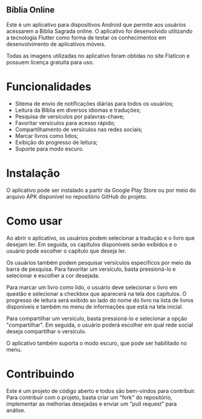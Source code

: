 ## Bíblia Online
Este é um aplicativo para dispositivos Android que permite aos usuários acessarem a Bíblia Sagrada online. O aplicativo foi desenvolvido utilizando a tecnologia Flutter como forma de testar os conhecimentos em desenvolvimento de aplicativos móveis.

Todas as imagens utilizadas no aplicativo foram obtidas no site FlatIcon e possuem licença gratuita para uso.

# Funcionalidades
- Sitema de envio de notificações diárias para todos os usuários;
- Leitura da Bíblia em diversos idiomas e traduções;
- Pesquisa de versículos por palavras-chave;
- Favoritar versículos para acesso rápido;
- Compartilhamento de versículos nas redes sociais;
- Marcar livros como lidos;
- Exibição do progresso de leitura;
- Suporte para modo escuro.

# Instalação
O aplicativo pode ser instalado a partir da Google Play Store ou por meio do arquivo APK disponível no repositório GitHub do projeto.

# Como usar
Ao abrir o aplicativo, os usuários podem selecionar a tradução e o livro que desejam ler. Em seguida, os capítulos disponíveis serão exibidos e o usuário pode escolher o capítulo que deseja ler.

Os usuários também podem pesquisar versículos específicos por meio da barra de pesquisa. Para favoritar um versículo, basta pressioná-lo e selecionar e escolher a cor desejada.

Para marcar um livro como lido, o usuário deve selecionar o livro em questão e selecionar a checkbox que aparecerá na tela dos capítulos. O progresso de leitura será exibido ao lado do nome do livro na lista de livros disponíveis e também no menu de informações que está na tela inicial.

Para compartilhar um versículo, basta pressioná-lo e selecionar a opção "compartilhar". Em seguida, o usuário poderá escolher em qual rede social deseja compartilhar o versículo.

O aplicativo também suporta o modo escuro, que pode ser habilitado no menu.

# Contribuindo
Este é um projeto de código aberto e todos são bem-vindos para contribuir. Para contribuir com o projeto, basta criar um "fork" do repositório, implementar as melhorias desejadas e enviar um "pull request" para análise.
